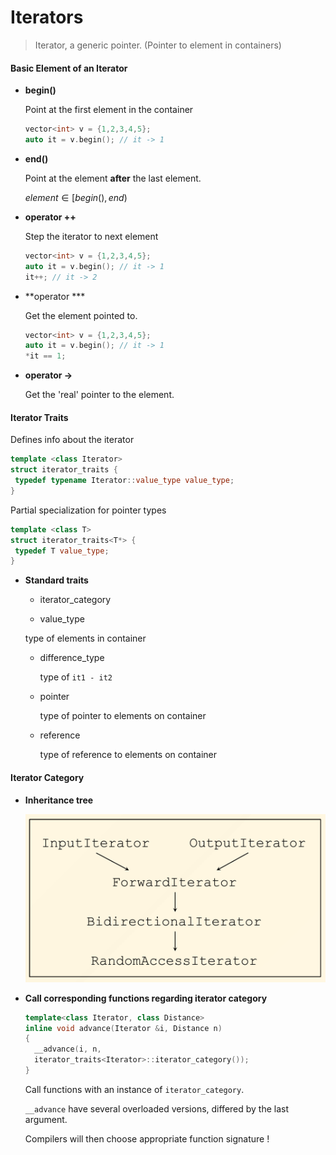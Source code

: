 # Iterators

> Iterator, a generic pointer. (Pointer to element in containers)

#### Basic Element of an Iterator

* **begin()**

  Point at the first element in the container

  ```cpp
  vector<int> v = {1,2,3,4,5};
  auto it = v.begin(); // it -> 1
  ```

* **end()**

  Point at the element **after** the last element. 

  $element \in [begin(), end)$

* **operator ++**

  Step the iterator to next element

  ```cpp
  vector<int> v = {1,2,3,4,5};
  auto it = v.begin(); // it -> 1
  it++; // it -> 2
  ```

* **operator ***

  Get the element pointed to.

  ```cpp
  vector<int> v = {1,2,3,4,5};
  auto it = v.begin(); // it -> 1
  *it == 1;
  ```

* **operator ->**

  Get the 'real' pointer to the element.

  

#### Iterator Traits

Defines info about the iterator

```cpp
template <class Iterator>
struct iterator_traits {
 typedef typename Iterator::value_type value_type;
}
```

Partial specialization for pointer types

```cpp
template <class T>
struct iterator_traits<T*> {
 typedef T value_type;
}
```

* **Standard traits**

  *  iterator_category

  *  value_type

    type of elements in container

  * difference_type

    type of `it1 - it2`

  * pointer

    type of pointer to elements on container

  * reference

    type of reference to elements on container

#### Iterator Category

* **Inheritance tree**

  <img src="Iterators.assets/image-20240604130239661.png" alt="image-20240604130239661" style="zoom: 50%;" />

* **Call corresponding functions regarding iterator category**

  ```cpp
  template<class Iterator, class Distance>
  inline void advance(Iterator &i, Distance n)
  {
  	__advance(i, n, 
  	iterator_traits<Iterator>::iterator_category());
  }
  ```

  Call functions with an instance of `iterator_category`.

  `__advance` have several overloaded versions, differed by the last argument.

  Compilers will then choose appropriate function signature !